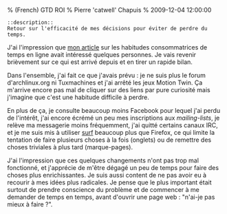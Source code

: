 % (French) GTD ROI
% Pierre 'catwell' Chapuis
% 2009-12-04 12:00:00

    ::description::
    Retour sur l'efficacité de mes décisions pour éviter de perdre du temps.


J'ai l'impression que [mon article](http://blog.separateconcerns.com/2009-11-16-fr-gen-y.html) sur les habitudes consommatrices de temps en ligne avait intéressé quelques personnes. Je vais revenir brièvement sur ce qui est arrivé depuis et en tirer un rapide bilan.

Dans l'ensemble, j'ai fait ce que j'avais prévu : je ne suis plus le forum d'archlinux.org ni Tuxmachines et j'ai arrêté les jeux Motion Twin. Ça m'arrive encore pas mal de cliquer sur des liens par pure curiosité mais j'imagine que c'est une habitude difficile à perdre.

En plus de ça, je consulte beaucoup moins Facebook pour lequel j'ai perdu de l'intérêt, j'ai encore écrémé un peu mes inscriptions aux *mailing-lists*, je relève ma messagerie moins fréquemment, j'ai quitté certains canaux IRC, et je me suis mis à utiliser [surf](http://surf.suckless.org/) beaucoup plus que Firefox, ce qui limite la tentation de faire plusieurs choses à la fois (onglets) ou de remettre des choses triviales à plus tard (marque-pages).

J'ai l'impression que ces quelques changements n'ont pas trop mal fonctionné, et j'apprécie de m'être dégagé un peu de temps pour faire des choses plus enrichissantes. Je suis aussi content de ne pas avoir eu à recourir à mes idées plus radicales. Je pense que le plus important était surtout de prendre conscience du problème et de commencer à me demander de temps en temps, avant d'ouvrir une page web : "n'ai-je pas mieux à faire ?".
